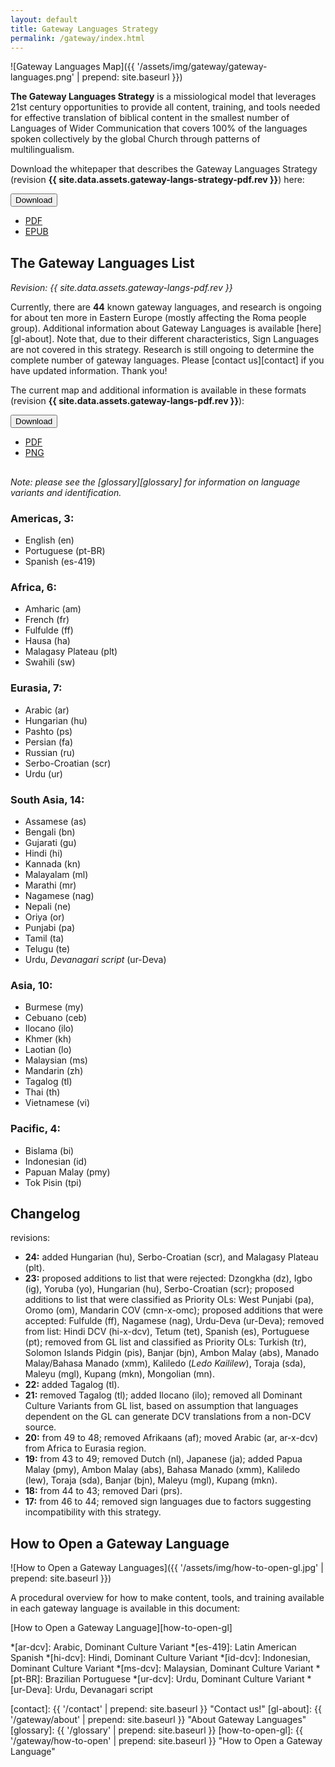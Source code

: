 ```yaml
---
layout: default
title: Gateway Languages Strategy
permalink: /gateway/index.html
---
```


![Gateway Languages Map]({{ '/assets/img/gateway/gateway-languages.png' | prepend: site.baseurl }})

**The Gateway Languages Strategy** is a missiological model that leverages 21st century opportunities to provide all content, training, and tools needed for effective translation of biblical content in the smallest number of Languages of Wider Communication that covers 100% of the languages spoken collectively by the global Church through patterns of multilingualism.

Download the whitepaper that describes the Gateway Languages Strategy (revision **{{ site.data.assets.gateway-langs-strategy-pdf.rev }}**) here:

<div class="btn-group" markdown="0" style="margin-bottom:30px;"><button type="button" class="btn btn-dark dropdown-toggle" data-toggle="dropdown" aria-haspopup="true" aria-expanded="false">Download <span class="caret"></span></button>
<ul class="dropdown-menu">
  <li>
    <a href="{{ site.baseurl }}{{ site.data.assets.gateway-langs-strategy-pdf.url }}">PDF</a>
  </li>
  <li>
    <a href="{{ site.baseurl }}{{ site.data.assets.gateway-langs-strategy-epub.url }}">EPUB</a>
  </li>
</ul>
</div>

## The Gateway Languages List

*Revision: {{ site.data.assets.gateway-langs-pdf.rev }}*

Currently, there are **44** known gateway languages, and research is ongoing for about ten more in Eastern Europe (mostly affecting the Roma people group). Additional information about Gateway Languages is available [here][gl-about]. Note that, due to their different characteristics, Sign Languages are not covered in this strategy. Research is still ongoing to determine the complete number of gateway languages. Please [contact us][contact] if you have updated information.
Thank you!

The current map and additional information is available in these formats
(revision **{{ site.data.assets.gateway-langs-pdf.rev }}**):

<div class="btn-group" markdown="0" style="margin-bottom:30px;"><button type="button" class="btn btn-dark dropdown-toggle" data-toggle="dropdown" aria-haspopup="true" aria-expanded="false">Download <span class="caret"></span></button>
<ul class="dropdown-menu">
  <li>
    <a href="{{ site.baseurl }}{{ site.data.assets.gateway-langs-pdf.url }}">PDF</a>
  </li>
  <li>
    <a href="/assets/img/gateway/Gateway Languages.png">PNG</a>
  </li>
</ul>
</div>

*Note: please see the [glossary][glossary] for information on language variants and identification.*

### Americas, 3:

- English (en)
- Portuguese (pt-BR)
- Spanish (es-419)

### Africa, 6:

- Amharic (am)
- French (fr)
- Fulfulde (ff)
- Hausa (ha)
- Malagasy Plateau (plt)
- Swahili (sw)

### Eurasia, 7:

- Arabic (ar)
- Hungarian (hu)
- Pashto (ps)
- Persian (fa)
- Russian (ru)
- Serbo-Croatian (scr)
- Urdu (ur)

### South Asia, 14:

- Assamese (as)
- Bengali (bn)
- Gujarati (gu)
- Hindi (hi)
- Kannada (kn)
- Malayalam (ml)
- Marathi (mr)
- Nagamese (nag)
- Nepali (ne)
- Oriya (or)
- Punjabi (pa)
- Tamil (ta)
- Telugu (te)
- Urdu, _Devanagari script_ (ur-Deva)

### Asia, 10:

- Burmese (my)
- Cebuano (ceb)
- Ilocano (ilo)
- Khmer (kh)
- Laotian (lo)
- Malaysian (ms)
- Mandarin (zh)
- Tagalog (tl)
- Thai (th)
- Vietnamese (vi)

### Pacific, 4:

- Bislama (bi)
- Indonesian (id)
- Papuan Malay (pmy)
- Tok Pisin (tpi)

## Changelog

revisions:

- **24:** added Hungarian (hu), Serbo-Croatian (scr), and Malagasy Plateau (plt).
- **23:** proposed additions to list that were rejected: Dzongkha (dz), Igbo (ig), Yoruba (yo), Hungarian (hu), Serbo-Croatian (scr); proposed additions to list that were classified as Priority OLs: West Punjabi (pa), Oromo (om), Mandarin COV (cmn-x-omc); proposed additions that were accepted: Fulfulde (ff), Nagamese (nag), Urdu-Deva (ur-Deva); removed from list: Hindi DCV (hi-x-dcv), Tetum (tet), Spanish (es), Portuguese (pt); removed from GL list and classified as Priority OLs: Turkish (tr), Solomon Islands Pidgin (pis), Banjar (bjn), Ambon Malay (abs), Manado Malay/Bahasa Manado (xmm), Kaliledo (_Ledo Kaililew_), Toraja (sda), Maleyu (mgl), Kupang (mkn), Mongolian (mn).
- **22:** added Tagalog (tl).
- **21:** removed Tagalog (tl); added Ilocano (ilo); removed all Dominant Culture Variants from GL list, based on assumption that languages dependent on the GL can generate DCV translations from a non-DCV source.
- **20:** from 49 to 48; removed Afrikaans (af); moved Arabic (ar, ar-x-dcv) from Africa to Eurasia region.
- **19:** from 43 to 49; removed Dutch (nl), Japanese (ja); added Papua Malay (pmy), Ambon Malay (abs), Bahasa Manado (xmm), Kaliledo (lew), Toraja (sda), Banjar (bjn), Maleyu (mgl), Kupang (mkn).
- **18:** from 44 to 43; removed Dari (prs).
- **17:** from 46 to 44; removed sign languages due to factors suggesting incompatibility with this strategy.

## How to Open a Gateway Language

![How to Open a Gateway Languages]({{ '/assets/img/how-to-open-gl.jpg' | prepend: site.baseurl }})

A procedural overview for how to make content, tools, and training
available in each gateway language is available in this document:

[How to Open a Gateway Language][how-to-open-gl]

*[ar-dcv]: Arabic, Dominant Culture Variant
*[es-419]: Latin American Spanish
*[hi-dcv]: Hindi, Dominant Culture Variant
*[id-dcv]: Indonesian, Dominant Culture Variant
*[ms-dcv]: Malaysian, Dominant Culture Variant
*[pt-BR]: Brazilian Portuguese
*[ur-dcv]: Urdu, Dominant Culture Variant
*[ur-Deva]: Urdu, Devanagari script

[contact]: {{ '/contact' | prepend: site.baseurl }} "Contact us!"
[gl-about]: {{ '/gateway/about' | prepend: site.baseurl }} "About Gateway Languages"
[glossary]: {{ '/glossary' | prepend: site.baseurl }}
[how-to-open-gl]: {{ '/gateway/how-to-open' | prepend: site.baseurl }} "How to Open a Gateway Language"
